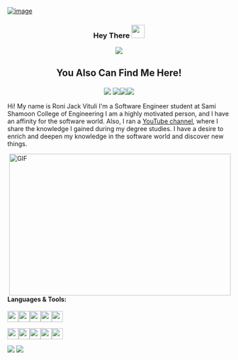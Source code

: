[![image](https://www.linkpicture.com/q/gitphoto.png)](https://www.linkpicture.com/view.php?img=LPic628299f8719e1765297636)

###   <p align ="center" > Hey There  <img src="https://media.giphy.com/media/hvRJCLFzcasrR4ia7z/giphy.gif" width="30px"> </p>

 <p align ="center"><img src ="https://img.shields.io/badge/RJV-Developer-blue"></p>

## <p align ="center" > You Also Can Find Me Here!</p>
<p align ="center">
<a href='https://www.instagram.com/ronijackvituli/'><img src='https://www.linkpicture.com/q/icons8-instagram-48.png' type='image'></a>
<a href='https://www.linkpicture.com/view.php?img=LPic62834989e83171092470737'><img src='https://www.linkpicture.com/q/icons8-linkedin-circled-48.png' type='image'></a><a href='https://www.youtube.com/RoniJackVituli'><img src='https://www.linkpicture.com/q/icons8-youtube-48.png' type='image'></a><a href='https://www.facebook.com/RoniJackVituli'><img src='https://www.linkpicture.com/q/icons8-facebook-48_1.png' type='image'></a>
</p>


Hi! My name is Roni Jack Vituli  I'm a Software Engineer student at Sami Shamoon College of Engineering
I am a highly motivated person, and I have an affinity for the software world. Also, I ran a <a href='https://www.youtube.com/RoniJackVituli'>YouTube channel</a>, where I share the knowledge I gained during my degree studies.
I have a desire to enrich and deepen my knowledge in the software world and discover new things.


 <img align="right" alt="GIF" src="https://www.linkpicture.com/q/code_1.gif" width="500" height="320" />

#### **Languages & Tools:**
<a href="#"><img height="25" src="https://vk-codes.com/assests/images/icons/cpp.png"></a><a href="#"><img height="25" src="https://vk-codes.com/assests/images/icons/c.png"></a><a href="#"><img height="25" src="https://vk-codes.com/assests/images/icons/python.png"></a><a href="#"><img height="25" src="https://vk-codes.com/assests/images/icons/java.png"></a><a href="#"><img height="25" src="https://vk-codes.com/assests/images/icons/html.png"></a>


<a href="#"><img height="25" src="https://vk-codes.com/assests/images/icons/eclipse.png"></a><a href="#"><img height="25" src="https://vk-codes.com/assests/images/icons/git.png"></a><a href="#"><img height="25" src="https://vk-codes.com/assests/images/icons/pycharm.png"></a><a href="#"><img height="25" src="https://vk-codes.com/assests/images/icons/sql.png"></a><a href="#"><img height="25" src="https://vk-codes.com/assests/images/icons/visual.png"></a>

<img src="https://img.icons8.com/color/48/000000/django.png"/> <img src="https://img.icons8.com/ios-filled/50/000000/flask.png"/>



